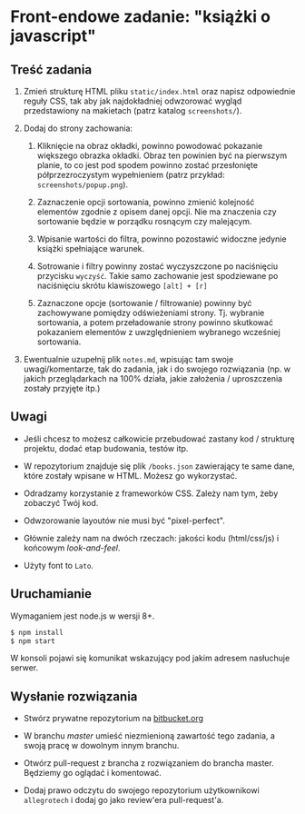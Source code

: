 # Front-endowe zadanie: "książki o javascript"


## Treść zadania

1.  Zmień strukturę HTML pliku `static/index.html` oraz napisz odpowiednie reguły CSS, tak 
    aby jak najdokładniej odwzorować wygląd przedstawiony na makietach (patrz katalog
    `screenshots/`).
    
2.  Dodaj do strony zachowania:
    
    1.  Kliknięcie na obraz okładki, powinno powodować pokazanie większego obrazka
        okładki. Obraz ten powinien być na pierwszym planie, to co jest pod spodem
        powinno zostać przesłonięte półprzezroczystym wypełnieniem (patrz przykład: 
        `screenshots/popup.png`).
    
    2.  Zaznaczenie opcji sortowania, powinno zmienić kolejność elementów zgodnie z 
        opisem danej opcji. Nie ma znaczenia czy sortowanie będzie w porządku rosnącym
        czy malejącym.
        
    3.  Wpisanie wartości do filtra, powinno pozostawić widoczne jedynie książki
        spełniające warunek.
        
    4.  Sotrowanie i filtry powinny zostać wyczyszczone po naciśnięciu przycisku
        `wyczyść`. Takie samo zachowanie jest spodziewane po naciśnięciu skrótu
        klawiszowego `[alt] + [r]`
        
    4.  Zaznaczone opcje (sortowanie / filtrowanie) powinny być zachowywane pomiędzy
        odświeżeniami strony. Tj. wybranie sortowania, a potem przeładowanie strony
        powinno skutkować pokazaniem elementów z uwzględnieniem wybranego wcześniej 
        sortowania.

3.  Ewentualnie uzupełnij plik `notes.md`, wpisując tam swoje uwagi/komentarze, tak 
    do zadania, jak i do swojego rozwiązania (np. w jakich przeglądarkach na 100%
    działa, jakie założenia / uproszczenia zostały przyjęte itp.)


## Uwagi

*   Jeśli chcesz to możesz całkowicie przebudować zastany kod / strukturę projektu,
    dodać etap budowania, testów itp.

*   W repozytorium znajduje się plik `/books.json` zawierający te same dane, które
    zostały wpisane w HTML. Możesz go wykorzystać.
    
*   Odradzamy korzystanie z frameworków CSS. Zależy nam tym, żeby zobaczyć Twój kod.

*   Odwzorowanie layoutów nie musi być "pixel-perfect".

*   Głównie zależy nam na dwóch rzeczach: jakości kodu (html/css/js) i końcowym 
    _look-and-feel_.

*   Użyty font to `Lato`.


## Uruchamianie

Wymaganiem jest node.js w wersji 8+.


```bash
$ npm install
$ npm start
```

W konsoli pojawi się komunikat wskazujący pod jakim adresem nasłuchuje serwer.


## Wysłanie rozwiązania

*   Stwórz prywatne repozytorium na [bitbucket.org](https://bitbucket.org)
    
*   W branchu _master_ umieść niezmienioną zawartość tego zadania, a swoją pracę
    w dowolnym innym branchu.
    
*   Otwórz pull-request z brancha z rozwiązaniem do brancha master. Będziemy go 
    oglądać i komentować.

*   Dodaj prawo odczytu do swojego repozytorium użytkownikowi `allegrotech` i dodaj
    go jako review'era pull-request'a.
